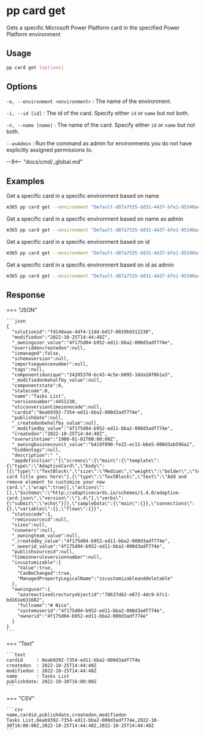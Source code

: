 # pp card get

Gets a specific Microsoft Power Platform card in the specified Power Platform environment

## Usage

```sh
pp card get [options]
```

## Options

`-e, --environment <environment>`
: The name of the environment.

`-i, --id [id]`
: The id of the card. Specify either `id` or `name` but not both.

`-n, --name [name]`
: The name of the card. Specify either `id` or `name` but not both.

`--asAdmin`
: Run the command as admin for environments you do not have explicitly assigned permissions to.

--8<-- "docs/cmd/_global.md"

## Examples

Get a specific card in a specific environment based on name

```sh
m365 pp card get --environment "Default-d87a7535-dd31-4437-bfe1-95340acd55c5" --name "CLI 365 Card"
```

Get a specific card in a specific environment based on name as admin

```sh
m365 pp card get --environment "Default-d87a7535-dd31-4437-bfe1-95340acd55c5" --name "CLI 365 Card" --asAdmin
```

Get a specific card in a specific environment based on id

```sh
m365 pp card get --environment "Default-d87a7535-dd31-4437-bfe1-95340acd55c5" --id "408e3f42-4c9e-4c93-8aaf-3cbdea9179aa"
```

Get a specific card in a specific environment based on id as admin

```sh
m365 pp card get --environment "Default-d87a7535-dd31-4437-bfe1-95340acd55c5" --id "408e3f42-4c9e-4c93-8aaf-3cbdea9179aa" --asAdmin
```

## Response

=== "JSON"

    ```json
    {
      "solutionid":"fd140aae-4df4-11dd-bd17-0019b9312238",
      "modifiedon":"2022-10-25T14:44:48Z",
      "_owninguser_value":"4f175d04-b952-ed11-bba2-000d3adf774e",
      "overriddencreatedon":null,
      "ismanaged":false,
      "schemaversion":null,
      "importsequencenumber":null,
      "tags":null,
      "componentidunique":"24205370-bc43-4c5e-b095-16da18f0b1a3",
      "_modifiedonbehalfby_value":null,
      "componentstate":0,
      "statecode":0,
      "name":"Tasks List",
      "versionnumber":4451230,
      "utcconversiontimezonecode":null,
      "cardid":"0eab9392-7354-ed11-bba2-000d3adf774e",
      "publishdate":null,
      "_createdonbehalfby_value":null,
      "_modifiedby_value":"4f175d04-b952-ed11-bba2-000d3adf774e",
      "createdon":"2022-10-25T14:44:48Z",
      "overwritetime":"1900-01-01T00:00:00Z",
      "_owningbusinessunit_value":"b419f090-fe22-ec11-b6e5-000d3ab596a1",
      "hiddentags":null,
      "description":" ",
      "appdefinition":"{\"screens\":{\"main\":{\"template\":{\"type\":\"AdaptiveCard\",\"body\":[{\"type\":\"TextBlock\",\"size\":\"Medium\",\"weight\":\"bolder\",\"text\":\"Your card title goes here\"},{\"type\":\"TextBlock\",\"text\":\"Add and remove element to customize your new card.\",\"wrap\":true}],\"actions\":[],\"$schema\":\"http://adaptivecards.io/schemas/1.4.0/adaptive-card.json\",\"version\":\"1.4\"},\"verbs\":{\"submit\":\"echo\"}}},\"sampleData\":{\"main\":{}},\"connections\":{},\"variables\":{},\"flows\":{}}",
      "statuscode":1,
      "remixsourceid":null,
      "sizes":null,
      "coowners":null,
      "_owningteam_value":null,
      "_createdby_value":"4f175d04-b952-ed11-bba2-000d3adf774e",
      "_ownerid_value":"4f175d04-b952-ed11-bba2-000d3adf774e",
      "publishsourceid":null,
      "timezoneruleversionnumber":null,
      "iscustomizable":{
        "Value":true,
        "CanBeChanged":true,
        "ManagedPropertyLogicalName":"iscustomizableanddeletable"
      },
      "owninguser":{
        "azureactivedirectoryobjectid":"78637d62-e872-4dc9-b7c1-bd161e631682",
        "fullname":"# Nico",
        "systemuserid":"4f175d04-b952-ed11-bba2-000d3adf774e",
        "ownerid":"4f175d04-b952-ed11-bba2-000d3adf774e"
      }
    }
    ```

=== "Text"

    ```text
    cardid     : 0eab9392-7354-ed11-bba2-000d3adf774e
    createdon  : 2022-10-25T14:44:48Z
    modifiedon : 2022-10-25T14:44:48Z
    name       : Tasks List
    publishdate: 2022-10-30T16:00:00Z
    ```

=== "CSV"

    ```csv
    name,cardid,publishdate,createdon,modifiedon
    Tasks List,0eab9392-7354-ed11-bba2-000d3adf774e,2022-10-30T16:00:00Z,2022-10-25T14:44:48Z,2022-10-25T14:44:48Z
    ```
